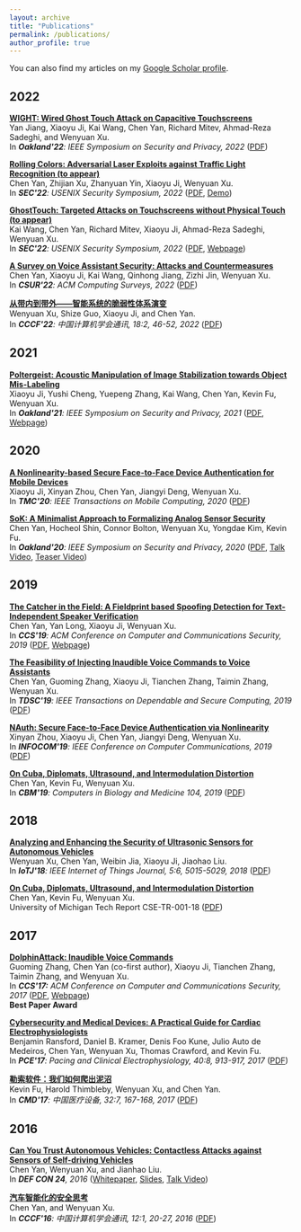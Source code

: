 ```yaml
---
layout: archive
title: "Publications"
permalink: /publications/
author_profile: true
---
```


You can also find my articles on my [Google Scholar profile](https://scholar.google.com/citations?user=qhaLpw8AAAAJ&hl=en&oi=sra).


## 2022

[**WIGHT: Wired Ghost Touch Attack on Capacitive Touchscreens**](https://www.computer.org/csdl/proceedings-article/sp/2022/131600b537/1CIO7Ic5kR2)  
Yan Jiang, Xiaoyu Ji, Kai Wang, Chen Yan, Richard Mitev, Ahmad-Reza Sadeghi, and Wenyuan Xu.  
In ***Oakland'22**: IEEE Symposium on Security and Privacy, 2022* ([PDF](https://cyan27.github.io/files/articles/22Oakland-WIGHT.pdf))

[**Rolling Colors: Adversarial Laser Exploits against Traffic Light Recognition (to appear)**](https://www.usenix.org/conference/usenixsecurity22/presentation/yan)  
Chen Yan, Zhijian Xu, Zhanyuan Yin, Xiaoyu Ji, Wenyuan Xu.  
In ***SEC'22**: USENIX Security Symposium, 2022* ([PDF](https://cyan27.github.io/files/articles/22SEC-RollingColors.pdf), [Demo](https://sites.google.com/view/rollingcolors))

[**GhostTouch: Targeted Attacks on Touchscreens without Physical Touch (to appear)**](https://www.usenix.org/conference/usenixsecurity22/presentation/wang-kai)  
Kai Wang, Chen Yan, Richard Mitev, Xiaoyu Ji, Ahmad-Reza Sadeghi, Wenyuan Xu.  
In ***SEC'22**: USENIX Security Symposium, 2022* ([PDF](https://cyan27.github.io/files/articles/22SEC-GhostTouch.pdf), [Webpage](https://github.com/USSLab/GhostTouch))

[**A Survey on Voice Assistant Security: Attacks and Countermeasures**](https://dl.acm.org/doi/abs/10.1145/3527153)  
Chen Yan, Xiaoyu Ji, Kai Wang, Qinhong Jiang, Zizhi Jin, Wenyuan Xu.  
In ***CSUR'22**: ACM Computing Surveys, 2022* ([PDF](https://cyan27.github.io/files/articles/22CSUR-Survey.pdf))

[**从带内到带外——智能系统的脆弱性体系演变**](https://dl.ccf.org.cn/article/articleDetail.html?type=xhtx_thesis&_ack=1&id=5832307321538560)   
Wenyuan Xu, Shize Guo, Xiaoyu Ji, and Chen Yan.  
In ***CCCF'22**: 中国计算机学会通讯, 18:2, 46-52, 2022* ([PDF](https://cyan27.github.io/files/articles/22CCCF-out-of-band.pdf))


## 2021

[**Poltergeist: Acoustic Manipulation of Image Stabilization towards Object Mis-Labeling**](https://www.computer.org/csdl/proceedings-article/sp/2021/893400b573/1t0x9rMmOze)  
Xiaoyu Ji, Yushi Cheng, Yuepeng Zhang, Kai Wang, Chen Yan, Kevin Fu, Wenyuan Xu.   
In ***Oakland'21**: IEEE Symposium on Security and Privacy, 2021* ([PDF](https://cyan27.github.io/files/articles/21Oakland-Poltergeist.pdf), [Webpage](https://github.com/USSLab/PoltergeistAttack))


## 2020

[**A Nonlinearity-based Secure Face-to-Face Device Authentication for Mobile Devices**](https://ieeexplore.ieee.org/document/9200789)  
Xiaoyu Ji, Xinyan Zhou, Chen Yan, Jiangyi Deng, Wenyuan Xu.   
In ***TMC'20**: IEEE Transactions on Mobile Computing, 2020* ([PDF](https://cyan27.github.io/files/articles/20TMC-Nonlinearity.pdf))

[**SoK: A Minimalist Approach to Formalizing Analog Sensor Security**](https://ieeexplore.ieee.org/document/9152711)   
Chen Yan, Hocheol Shin, Connor Bolton, Wenyuan Xu, Yongdae Kim, Kevin Fu.   
In ***Oakland'20**: IEEE Symposium on Security and Privacy, 2020* ([PDF](https://cyan27.github.io/files/articles/20Oakland-SoK.pdf), [Talk Video](https://www.youtube.com/watch?v=LSw4OfFQQuo), [Teaser Video](https://www.youtube.com/watch?v=eZh1Y3apkeg))

## 2019

[**The Catcher in the Field: A Fieldprint based Spoofing Detection for Text-Independent Speaker Verification**](https://dl.acm.org/doi/10.1145/3319535.3354248)  
Chen Yan, Yan Long, Xiaoyu Ji, Wenyuan Xu.   
In ***CCS'19**: ACM Conference on Computer and Communications Security, 2019* ([PDF](https://cyan27.github.io/files/articles/19CCS-Cafield.pdf), [Webpage](https://github.com/USSLab/CaField))

[**The Feasibility of Injecting Inaudible Voice Commands to Voice Assistants**](https://ieeexplore.ieee.org/document/8669818)  
Chen Yan, Guoming Zhang, Xiaoyu Ji, Tianchen Zhang, Taimin Zhang, Wenyuan Xu.   
In ***TDSC'19**: IEEE Transactions on Dependable and Secure Computing, 2019* ([PDF](https://cyan27.github.io/files/articles/19TDSC-DolphinAttack.pdf))

[**NAuth: Secure Face-to-Face Device Authentication via Nonlinearity**](https://ieeexplore.ieee.org/abstract/document/8737572/)  
Xinyan Zhou, Xiaoyu Ji, Chen Yan, Jiangyi Deng, Wenyuan Xu.  
In ***INFOCOM'19**: IEEE Conference on Computer Communications, 2019* ([PDF](https://cyan27.github.io/files/articles/19INFOCOM-NAuth.pdf))   

[**On Cuba, Diplomats, Ultrasound, and Intermodulation Distortion**](https://www.sciencedirect.com/science/article/pii/S0010482518303743)  
Chen Yan, Kevin Fu, Wenyuan Xu.   
In ***CBM'19**: Computers in Biology and Medicine 104, 2019* ([PDF](https://cyan27.github.io/files/articles/19CBM-Cuba.pdf))

## 2018

[**Analyzing and Enhancing the Security of Ultrasonic Sensors for Autonomous Vehicles**](https://ieeexplore.ieee.org/document/8451864)   
Wenyuan Xu, Chen Yan, Weibin Jia, Xiaoyu Ji, Jiaohao Liu.  
In ***IoTJ'18**: IEEE Internet of Things Journal, 5:6, 5015-5029, 2018* ([PDF](https://cyan27.github.io/files/articles/18IoTJ-Ultrasonic.pdf))   

[**On Cuba, Diplomats, Ultrasound, and Intermodulation Distortion**]()    
Chen Yan, Kevin Fu, Wenyuan Xu.     
University of Michigan Tech Report CSE-TR-001-18 ([PDF](https://spqrlab1.github.io/papers/YanFuXu-Cuba-CSE-TR-001-18.pdf))

## 2017

[**DolphinAttack: Inaudible Voice Commands**](https://dl.acm.org/doi/10.1145/3133956.3134052)   
Guoming Zhang, Chen Yan (co-first author), Xiaoyu Ji, Tianchen Zhang, Taimin Zhang, and Wenyuan Xu.  
In ***CCS'17:** ACM Conference on Computer and Communications Security, 2017* ([PDF](https://cyan27.github.io/files/articles/17CCS-DolphinnAttack.pdf), [Webpage](https://github.com/USSLab/DolphinAttack))  
**Best Paper Award**

[**Cybersecurity and Medical Devices: A Practical Guide for Cardiac Electrophysiologists**](https://onlinelibrary.wiley.com/doi/10.1111/pace.13102)  
Benjamin Ransford, Daniel B. Kramer, Denis Foo Kune, Julio Auto de Medeiros, Chen Yan, Wenyuan Xu, Thomas Crawford, and Kevin Fu.   
In ***PCE'17**: Pacing and Clinical Electrophysiology, 40:8, 913-917, 2017* ([PDF](https://cyan27.github.io/files/articles/17PCE-medical.pdf))  

[**勒索软件：我们如何爬出泥沼**](https://www.cnki.com.cn/Article/CJFDTotal-YLSX201707051.htm)  
Kevin Fu, Harold Thimbleby, Wenyuan Xu, and Chen Yan.   
In ***CMD'17**: 中国医疗设备, 32:7, 167-168, 2017* ([PDF](https://cyan27.github.io/files/articles/17CMD-ransomware.pdf))  

## 2016

[**Can You Trust Autonomous Vehicles: Contactless Attacks against Sensors of Self-driving Vehicles**](https://defcon.org/html/defcon-24/dc-24-index.html)  
Chen Yan, Wenyuan Xu, and Jianhao Liu.   
In ***DEF CON 24**, 2016* ([Whitepaper](https://cyan27.github.io/files/articles/16DEFCON-Sensor.pdf), [Slides](https://cyan27.github.io/files/slides/Slides-DEFCON16.pdf), [Talk Video](https://www.youtube.com/watch?v=orWqKWvIW_0))  

[**汽车智能化的安全思考**](https://d.wanfangdata.com.cn/periodical/zgjsjxhtx201601005)   
Chen Yan, and Wenyuan Xu.   
In ***CCCF'16**: 中国计算机学会通讯, 12:1, 20-27, 2016* ([PDF](https://cyan27.github.io/files/articles/16CCCF-vehicle.pdf))


 